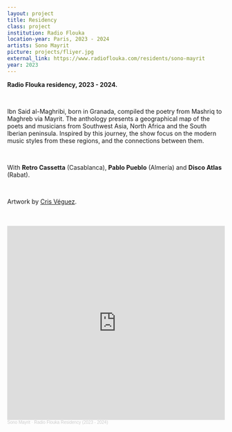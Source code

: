 ```yaml
---
layout: project 
title: Residency
class: project
institution: Radio Flouka
location-year: Paris, 2023 - 2024
artists: Sono Mayrit
picture: projects/fliyer.jpg
external_link: https://www.radioflouka.com/residents/sono-mayrit
year: 2023
---
```



**Radio Flouka residency, 2023 - 2024.** 

<br>

Ibn Said al-Maghribi, born in Granada, compiled the poetry from Mashriq to Maghreb via Mayrit. The anthology presents a geographical map of the poets and musicians from Southwest Asia, North Africa and the South Iberian peninsula. Inspired by this journey, the show focus on the modern music styles from these regions, and the connections between them.

<br>

With **Retro Cassetta** (Casablanca), **Pablo Pueblo** (Almería) and **Disco Atlas** (Rabat).

<br>

Artwork by [Cris Véguez](https://crisveguez.com/).

<br>
<br>

<iframe width="100%" height="450" scrolling="no" frameborder="no" allow="autoplay" src="https://w.soundcloud.com/player/?url=https%3A//api.soundcloud.com/playlists/1824117864&color=%23585858&auto_play=false&hide_related=false&show_comments=true&show_user=true&show_reposts=false&show_teaser=true"></iframe><div style="font-size: 10px; color: #cccccc;line-break: anywhere;word-break: normal;overflow: hidden;white-space: nowrap;text-overflow: ellipsis; font-family: Interstate,Lucida Grande,Lucida Sans Unicode,Lucida Sans,Garuda,Verdana,Tahoma,sans-serif;font-weight: 100;"><a href="https://soundcloud.com/sonomayrit" title="Sono Mayrit" target="_blank" style="color: #cccccc; text-decoration: none;">Sono Mayrit</a> · <a href="https://soundcloud.com/sonomayrit/sets/radio-flouka-residency-2023" title="Radio Flouka Residency (2023 - 2024)" target="_blank" style="color: #cccccc; text-decoration: none;">Radio Flouka Residency (2023 - 2024)</a></div>